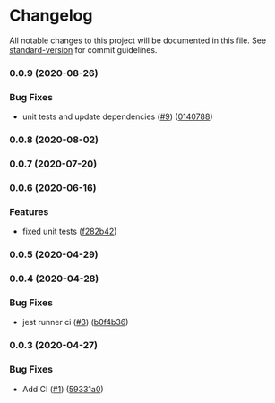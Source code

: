 # Changelog

All notable changes to this project will be documented in this file. See [standard-version](https://github.com/conventional-changelog/standard-version) for commit guidelines.

### 0.0.9 (2020-08-26)


### Bug Fixes

* unit tests and update dependencies ([#9](https://github.com/yurist38/linkedin-video-downloader/issues/9)) ([0140788](https://github.com/yurist38/linkedin-video-downloader/commit/0140788e1af5ab144aea88a18316c254a1ff6bad))

### 0.0.8 (2020-08-02)

### 0.0.7 (2020-07-20)

### 0.0.6 (2020-06-16)


### Features

* fixed unit tests ([f282b42](https://github.com/yurist38/linkedin-video-downloader/commit/f282b42fa9af6e9e4fabe4af9c08ffe55a2222b2))

### 0.0.5 (2020-04-29)

### 0.0.4 (2020-04-28)


### Bug Fixes

* jest runner ci ([#3](https://github.com/yurist38/linkedin-video-downloader/issues/3)) ([b0f4b36](https://github.com/yurist38/linkedin-video-downloader/commit/b0f4b36185c5ba7940359f63866436c33da58f14))

### 0.0.3 (2020-04-27)


### Bug Fixes

* Add CI ([#1](https://github.com/yurist38/linkedin-video-downloader/issues/1)) ([59331a0](https://github.com/yurist38/linkedin-video-downloader/commit/59331a0eb81926911d5758812e6f68a0ffbd4b12))
